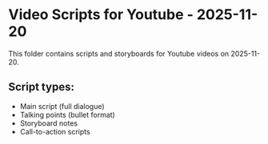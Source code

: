 # Video Scripts for Youtube - 2025-11-20

This folder contains scripts and storyboards for Youtube videos on 2025-11-20.

## Script types:
- Main script (full dialogue)
- Talking points (bullet format)
- Storyboard notes
- Call-to-action scripts
